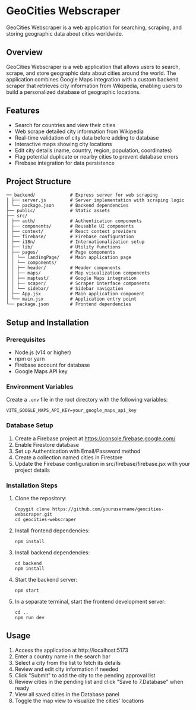 # GeoCities Webscraper

GeoCities Webscraper is a web application for searching, scraping, and storing geographic data about cities worldwide.

## Overview

GeoCities Webscraper is a web application that allows users to search, scrape, and store geographic data about cities around the world. The application combines Google Maps integration with a custom backend scraper that retrieves city information from Wikipedia, enabling users to build a personalized database of geographic locations.

## Features

- Search for countries and view their cities
- Web scrape detailed city information from Wikipedia
- Real-time validation of city data before adding to database
- Interactive maps showing city locations
- Edit city details (name, country, region, population, coordinates)
- Flag potential duplicate or nearby cities to prevent database errors
- Firebase integration for data persistence

## Project Structure

```
── backend/             # Express server for web scraping
│ ├── server.js         # Server implementation with scraping logic
│ └── package.json      # Backend dependencies
├── public/             # Static assets
├── src/
│ ├── auth/             # Authentication components
│ ├── components/       # Reusable UI components
│ ├── context/          # React context providers
│ ├── firebase/         # Firebase configuration
│ ├── i18n/             # Internationalization setup
│ ├── lib/              # Utility functions
│ ├── pages/            # Page components
│ │ └── landingPage/    # Main application page
│ │ └── components/
│ │ ├── header/         # Header components
│ │ ├── maps/           # Map visualization components
│ │ ├── maptest/        # Google Maps integration
│ │ ├── scaper/         # Scraper interface components
│ │ └── sidebar/        # Sidebar navigation
│ ├── App.jsx           # Main application component
│ └── main.jsx          # Application entry point
└── package.json        # Frontend dependencies
```

## Setup and Installation

### Prerequisites

- Node.js (v14 or higher)
- npm or yarn
- Firebase account for database
- Google Maps API key

### Environment Variables

Create a `.env` file in the root directory with the following variables:

```
VITE_GOOGLE_MAPS_API_KEY=your_google_maps_api_key
```

### Database Setup

1. Create a Firebase project at https://console.firebase.google.com/
2. Enable Firestore database
3. Set up Authentication with Email/Password method
4. Create a collection named cities in Firestore
5. Update the Firebase configuration in src/firebase/firebase.jsx with your project details

### Installation Steps

1. Clone the repository:

   ```
   Copygit clone https://github.com/yourusername/geocities-webscraper.git
   cd geocities-webscraper
   ```

2. Install frontend dependencies:

   ```
   npm install
   ```

3. Install backend dependencies:

   ```
   cd backend
   npm install
   ```

4. Start the backend server:

   ```
   npm start
   ```

5. In a separate terminal, start the frontend development server:
   ```
   cd ..
   npm run dev
   ```

## Usage

1. Access the application at http://localhost:5173
2. Enter a country name in the search bar
3. Select a city from the list to fetch its details
4. Review and edit city information if needed
5. Click "Submit" to add the city to the pending approval list
6. Review cities in the pending list and click "Save to 7.Database" when ready
7. View all saved cities in the Database panel
8. Toggle the map view to visualize the cities' locations
